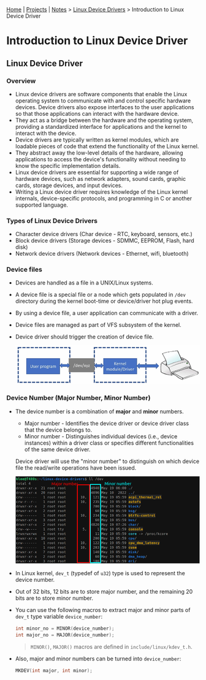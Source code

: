 [Home](../../) | [Projects](../../projects) | [Notes](../) > <a href="./">Linux Device Drivers</a> > Introduction to Linux Device Driver

# Introduction to Linux Device Driver



## Linux Device Driver

### Overview

* Linux device drivers are software components that enable the Linux operating system to communicate with and control specific hardware devices. Device drivers also expose interfaces to the user applications so that those applications can interact with the hardware device.
* They act as a bridge between the hardware and the operating system, providing a standardized interface for applications and the kernel to interact with the device.
* Device drivers are typically written as kernel modules, which are loadable pieces of code that extend the functionality of the Linux kernel.
* They abstract away the low-level details of the hardware, allowing applications to access the device's functionality without needing to know the specific implementation details.
* Linux device drivers are essential for supporting a wide range of hardware devices, such as network adapters, sound cards, graphic cards, storage devices, and input devices.
* Writing a Linux device driver requires knowledge of the Linux kernel internals, device-specific protocols, and programming in C or another supported language.

### Types of Linux Device Drivers

* Character device drivers (Char device - RTC, keyboard, sensors, etc.)
* Block device drivers (Storage devices - SDMMC, EEPROM, Flash, hard disk)
* Network device drivers (Network devices - Ethernet, wifi, bluetooth)

### Device files

* Devices are handled as a file in a UNIX/Linux systems.

* A device file is a special file or a node which gets populated in `/dev` directory during the kernel boot-time or device/driver hot plug events.

* By using a device file, a user application can communicate with a driver.

* Device files are managed as part of VFS subsystem of the kernel.

* Device driver should trigger the creation of device file.

  

  <img src="img/device-files-1684771781325-27.png" alt="device-files" width="700">

  

### Device Number (Major Number, Minor Number)

* The device number is a combination of **major** and **minor** numbers.

  * Major number - Identifies the device driver or device driver class that the device belongs to.
  * Minor number - Distinguishes individual devices (i.e., device instances) within a driver class or specifies different functionalities of the same device driver.

  Device driver will use the "minor number" to distinguish on which device file the read/write operations have been issued.

  

  <img src="img/major-number-minor-number-1684771781325-28.png" alt="major-number-minor-number" width="800">

  

* In Linux kernel, `dev_t` (typedef of `u32`) type is used to represent the device number.

* Out of 32 bits, 12 bits are to store major number, and the remaining 20 bits are to store minor number.

* You can use the following macros to extract major and minor parts of `dev_t` type variable `device_number`:

  ```c
  int minor_no = MINOR(device_number);
  int major_no = MAJOR(device_number);
  ```

  > `MINOR()`, `MAJOR()` macros are defined in `include/linux/kdev_t.h`.

* Also, major and minor numbers can be turned into `device_number`:

  ```c
  MKDEV(int major, int minor);
  ```
